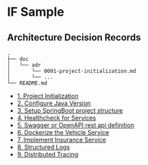 # IF Sample

## Architecture Decision Records

```text
.
├── doc
│   └── adr
│       └── 0001-project-initialization.md
│       └── ...
└── README.md
```

* [1. Project Initialization](./doc/adr/0001-project-initialization.md)
* [2. Configure Java Version](./doc/adr/0002-configure-java-version.md)
* [3. Setup SpringBoot project structure](./doc/adr/0003-setup-springboot-project-structure.md)
* [4. Healthcheck for Services](./doc/adr/0004-healthcheck-for-services.md)
* [5. Swagger or OpenAPI rest api definition](./doc/adr/0005-swagger-or-openapi-rest-api-definition.md)
* [6. Dockerize the Vehicle Service](./doc/adr/0006-dockerize-the-vehicle-service.md)
* [7. Implement Insurance Service](./doc/adr/0007-implement-insurance-service.md)
* [8. Structured Logs](./doc/adr/0008-structured-logs.md)
* [9. Distributed Tracing](./doc/adr/0009-distributed-tracing.md)